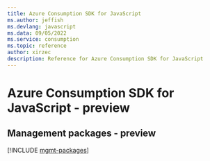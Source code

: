 ```yaml
---
title: Azure Consumption SDK for JavaScript
ms.author: jeffish
ms.devlang: javascript
ms.data: 09/05/2022
ms.service: consumption
ms.topic: reference
author: xirzec
description: Reference for Azure Consumption SDK for JavaScript
---
```

# Azure Consumption SDK for JavaScript - preview

## Management packages - preview
[!INCLUDE [mgmt-packages](consumption-mgmt-index.md)]